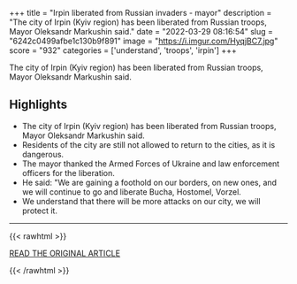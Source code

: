 +++
title = "Irpin liberated from Russian invaders - mayor"
description = "The city of Irpin (Kyiv region) has been liberated from Russian troops, Mayor Oleksandr Markushin said."
date = "2022-03-29 08:16:54"
slug = "6242c0499afbe1c130b9f891"
image = "https://i.imgur.com/HyqjBC7.jpg"
score = "932"
categories = ['understand', 'troops', 'irpin']
+++

The city of Irpin (Kyiv region) has been liberated from Russian troops, Mayor Oleksandr Markushin said.

## Highlights

- The city of Irpin (Kyiv region) has been liberated from Russian troops, Mayor Oleksandr Markushin said.
- Residents of the city are still not allowed to return to the cities, as it is dangerous.
- The mayor thanked the Armed Forces of Ukraine and law enforcement officers for the liberation.
- He said: "We are gaining a foothold on our borders, on new ones, and we will continue to go and liberate Bucha, Hostomel, Vorzel.
- We understand that there will be more attacks on our city, we will protect it.

---

{{< rawhtml >}}
  <p class="article-category">
    <a target="_blank" href="https://en.interfax.com.ua/news/general/818738.html">READ THE ORIGINAL ARTICLE</a>
  </p>
{{< /rawhtml >}}
